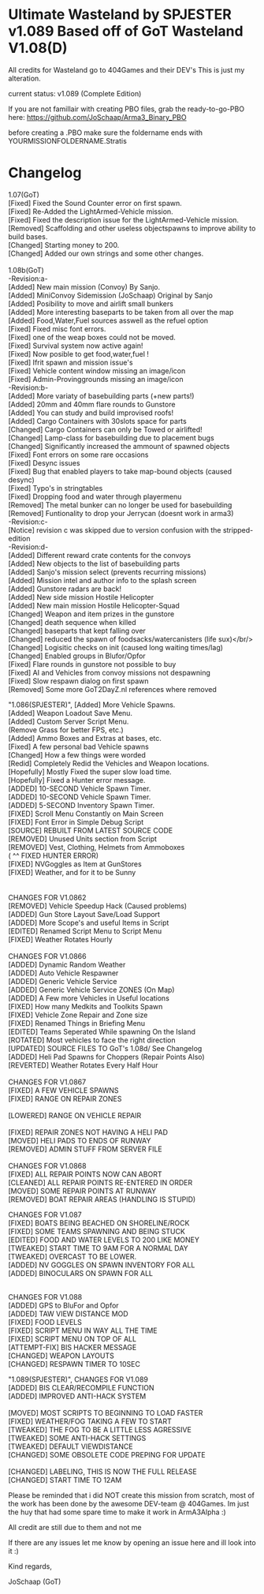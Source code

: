 Ultimate Wasteland by SPJESTER v1.089
Based off of GoT Wasteland V1.08(D)
==================================

All credits for Wasteland go to 404Games and their DEV's
This is just my alteration.

current status: v1.089 (Complete Edition)

If you are not famillair with creating PBO files, grab the ready-to-go-PBO here: 
https://github.com/JoSchaap/Arma3_Binary_PBO

before creating a .PBO make sure the foldername ends with YOURMISSIONFOLDERNAME.Stratis

Changelog
=========
1.07(GoT)<br/>
[Fixed] Fixed the Sound Counter error on first spawn.<br/>
[Fixed] Re-Added the LightArmed-Vehicle mission.<br/>
[Fixed] Fixed the description issue for the LightArmed-Vehicle mission.<br/>
[Removed] Scaffolding and other useless objectspawns to improve ability to build bases.<br/>
[Changed] Starting money to 200.<br/>
[Changed] Added our own strings and some other changes.<br/>
<br/>
1.08b(GoT)<br/>
-Revision:a-<br/>
[Added] New main mission (Convoy) By Sanjo.<br/>
[Added] MiniConvoy Sidemission (JoSchaap) Original by Sanjo<br/>
[Added] Posibility to move and airlift small bunkers<br/>
[Added] More interesting baseparts to be taken from all over the map<br/>
[Added] Food,Water,Fuel sources asswell as the refuel option<br/>
[Fixed] Fixed misc font errors.<br/>
[Fixed] one of the weap boxes could not be moved.<br/>
[Fixed] Survival system now active again!<br/>
[Fixed] Now posible to get food,water,fuel !<br/>
[Fixed] Ifrit spawn and mission issue's<br/>
[Fixed] Vehicle content window missing an image/icon<br/>
[Fixed] Admin-Provinggrounds missing an image/icon<br>
-Revision:b-<br/>
[Added] More variaty of basebuilding parts (+new parts!)<br/>
[Added] 20mm and 40mm flare rounds to Gunstore<br/>
[Added] You can study and build improvised roofs!<br/>
[Added] Cargo Containers with 30slots space for parts<br/>
[Changed] Cargo Containers can only be Towed or airlifted!<br/>
[Changed] Lamp-class for basebuilding due to placement bugs<br/>
[Changed] Significantly increased the ammount of spawned objects<br/>
[Fixed] Font errors on some rare occasions<br/>
[Fixed] Desync issues<br/>
[Fixed] Bug that enabled players to take map-bound objects (caused desync)<br/>
[Fixed] Typo's in stringtables<br/>
[Fixed] Dropping food and water through playermenu<br/>
[Removed] The metal bunker can no longer be used for basebuilding<br/>
[Removed] Funtionality to drop your Jerrycan (doesnt work in arma3)<br/>
-Revision:c-<br/>
[Notice] revision c was skipped due to version confusion with the stripped-edition<br/>
-Revision:d-<br/>
[Added] Different reward crate contents for the convoys<br/>
[Added] New objects to the list of basebuilding parts<br/>
[Added] Sanjo's mission select (prevents recurring missions)<br/>
[Added] Mission intel and author info to the splash screen<br/>
[Added] Gunstore radars are back!<br/>
[Added] New side mission Hostile Helicopter<br/>
[Added] New main mission Hostile Helicopter-Squad<br/>
[Changed] Weapon and item prizes in the gunstore<br/>
[Changed] death sequence when killed<br/>
[Changed] baseparts that kept falling over<br/>
[Changed] reduced the spawn of foodsacks/watercanisters (life sux)</br/>
[Changed] Logisitic checks on init (caused long waiting times/lag)<br/>
[Changed] Enabled groups in Blufor/Opfor <br/>
[Fixed] Flare rounds in gunstore not possible to buy<br/>
[Fixed] AI and Vehicles from convoy missions not despawning<br/>
[Fixed] Slow respawn dialog on first spawn<br/>
[Removed] Some more GoT2DayZ.nl references where removed<br/>

"1.086(SPJESTER)",
[Added] More Vehicle Spawns.<br/>
[Added] Weapon Loadout Save Menu.<br/>
[Added] Custom Server Script Menu.<br/>
(Remove Grass for better FPS, etc.)<br/>
[Added] Ammo Boxes and Extras at bases, etc.<br/>
[Fixed] A few personal bad Vehicle spawns<br/>
[Changed] How a few things were worded<br/>
[Redid] Completely Redid the Vehicles and Weapon locations.<br/>
[Hopefully] Mostly Fixed the super slow load time.<br/>
[Hopefully] Fixed a Hunter error message.<br/>
[ADDED] 10-SECOND Vehicle Spawn Timer.<br/>
[ADDED] 10-SECOND Vehicle Spawn Timer.<br/>
[ADDED] 5-SECOND Inventory Spawn Timer.<br/>
[FIXED] Scroll Menu Constantly on Main Screen<br/>
[FIXED] Font Error in Simple Debug Script<br/>
[SOURCE] REBUILT FROM LATEST SOURCE CODE<br/>
[REMOVED] Unused Units section from Script<br/>
[REMOVED] Vest, Clothing, Helmets from Ammoboxes<br/>
( ^^ FIXED HUNTER ERROR)<br/>
[FIXED] NVGoggles as Item at GunStores<br/>
[FIXED] Weather, and for it to be Sunny<br/>
<br/>
<br/>
CHANGES FOR V1.0862<br/>
[REMOVED] Vehicle Speedup Hack (Caused problems)<br/>
[ADDED] Gun Store Layout Save/Load Support<br/>
[ADDED] More Scope's and useful Items in Script<br/>
[EDITED] Renamed Script Menu to Script Menu<br/>
[FIXED] Weather Rotates Hourly<br/>
<br/>
CHANGES FOR V1.0866<br/>
[ADDED] Dynamic Random Weather<br/>
[ADDED] Auto Vehicle Respawner<br/>
[ADDED] Generic Vehicle Service<br/>
[ADDED] Generic Vehicle Service ZONES (On Map)<br/>
[ADDED] A Few more Vehicles in Useful locations<br/>
[FIXED] How many Medkits and Toolkits Spawn<br/>
[FIXED] Vehicle Zone Repair and Zone size<br/>
[FIXED] Renamed Things in Briefing Menu<br/>
[EDITED] Teams Seperated While spawning On the Island<br/>
[ROTATED] Most vehicles to face the right direction<br/>
[UPDATED] SOURCE FILES TO GoT's 1.08d/ See Changelog<br/>
[ADDED] Heli Pad Spawns for Choppers (Repair Points Also)<br/>
[REVERTED] Weather Rotates Every Half Hour<br/>	
<br/>
CHANGES FOR V1.0867<br/>
[FIXED] A FEW VEHICLE SPAWNS<br/>
[FIXED] RANGE ON REPAIR ZONES<br/>	
[LOWERED] RANGE ON VEHICLE REPAIR<br/>	
[FIXED] REPAIR ZONES NOT HAVING A HELI PAD<br/>	
[MOVED] HELI PADS TO ENDS OF RUNWAY<br/>
[REMOVED] ADMIN STUFF FROM SERVER FILE<br/>
<br/>
CHANGES FOR V1.0868<br/>
[FIXED] ALL REPAIR POINTS NOW CAN ABORT<br/>
[CLEANED] ALL REPAIR POINTS RE-ENTERED IN ORDER<br/>
[MOVED] SOME REPAIR POINTS AT RUNWAY<br/>
[REMOVED] BOAT REPAIR AREAS (HANDLING IS STUPID)<br/>


CHANGES FOR V1.087<br/>
[FIXED] BOATS BEING BEACHED ON SHORELINE/ROCK<br/>
[FIXED] SOME TEAMS SPAWNING AND BEING STUCK<br/>
[EDITED] FOOD AND WATER LEVELS TO 200 LIKE MONEY<br/>
[TWEAKED] START TIME TO 9AM FOR A NORMAL DAY<br/>
[TWEAKED] OVERCAST TO BE LOWER.<br/>
[ADDED] NV GOGGLES ON SPAWN INVENTORY FOR ALL<br/>
[ADDED] BINOCULARS ON SPAWN FOR ALL<br/>
<br/>

CHANGES FOR V1.088<br/>
[ADDED] GPS to BluFor and Opfor<br/>
[ADDED] TAW VIEW DISTANCE MOD<br/>
[FIXED] FOOD LEVELS<br/>
[FIXED] SCRIPT MENU IN WAY ALL THE TIME<br/>
[FIXED] SCRIPT MENU ON TOP OF ALL<br/>
[ATTEMPT-FIX] BIS HACKER MESSAGE<br/>
[CHANGED] WEAPON LAYOUTS<br/>
[CHANGED] RESPAWN TIMER TO 10SEC<br/>

"1.089(SPJESTER)",
CHANGES FOR V1.089<br/>
[ADDED] BIS CLEAR/RECOMPILE FUNCTION<br/>
[ADDED] IMPROVED ANTI-HACK SYSTEM<br/>	
[MOVED] MOST SCRIPTS TO BEGINNING TO LOAD FASTER<br/>
[FIXED] WEATHER/FOG TAKING A FEW TO START<br/>
[TWEAKED] THE FOG TO BE A LITTLE LESS AGRESSIVE<br/>
[TWEAKED] SOME ANTI-HACK SETTINGS<br/>
[TWEAKED] DEFAULT VIEWDISTANCE<br/>
[CHANGED] SOME OBSOLETE CODE PREPING FOR UPDATE<br/>	
[CHANGED] LABELING, THIS IS NOW THE FULL RELEASE<br/>
[CHANGED] START TIME TO 12AM<br/>



Please be reminded that i did NOT create this mission from scratch, most of the work has been done by the awesome DEV-team @ 404Games. Im just the huy that had some spare time to make it work in ArmA3Alpha :)

All credit are still due to them and not me


If there are any issues let me know by opening an issue here and ill look into it :)


Kind regards,

JoSchaap (GoT) 
